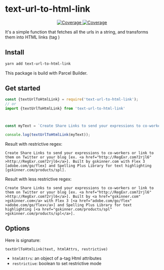 # text-url-to-html-link
<p align="center">  
    <a href="https://www.npmjs.com/package/text-url-to-html-link">
        <img src="https://img.shields.io/npm/v/text-url-to-html-link.svg" alt="Coverage">
    </a>
    <a href="https://www.npmjs.com/package/text-url-to-html-link">
        <img src="https://img.shields.io/npm/dw/text-url-to-html-link.svg" alt="Coverage">
    </a>
</p>

It's a simple function that fetches all the urls in a string, and transforms them into HTML links (tag <a>)

## Install

```bash
yarn add text-url-to-html-link
```

This package is build with Parcel Builder.

## Get started

```js
const {textUrlToHtmlLink} = require('text-url-to-html-link');
// or
import {textUrlToHtmlLink} from 'text-url-to-html-link'



const myText = `Create Share Links to send your expressions to co-workers or link to them on Twitter or your blog [ex. http://RegExr.com?2rjl6]. Built by gskinner.com with Flex 3 [adobe.com/go/flex] and Spelling Plus Library for text highlighting [gskinner.com/products/spl].`;

console.log(textUrlToHtmlLink(myText));
```

Result with restrictive regex: 

```
Create Share Links to send your expressions to co-workers or link to them on Twitter or your blog [ex. <a href="http://RegExr.com?2rjl6" >http://RegExr.com?2rjl6</a>]. Built by gskinner.com with Flex 3 [adobe.com/go/flex] and Spelling Plus Library for text highlighting [gskinner.com/products/spl].
```

Result with less restrictive regex: 

```
Create Share Links to send your expressions to co-workers or link to them on Twitter or your blog [ex. <a href="http://RegExr.com?2rjl6" >http://RegExr.com?2rjl6</a>]. Built by <a href="gskinner.com" >gskinner.com</a> with Flex 3 [<a href="adobe.com/go/flex" >adobe.com/go/flex</a>] and Spelling Plus Library for text highlighting [<a href="gskinner.com/products/spl" >gskinner.com/products/spl</a>].
```

## Options

Here is signature: 

```
textUrlToHtmlLink(text, htmlAttrs, restrictive)
```

- `htmlAttrs`: an object of a-tag Html attributes
- `restrictive`: boolean to set restrictive mode